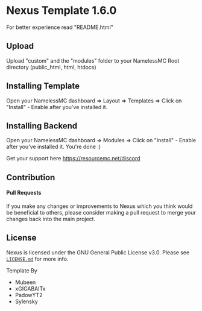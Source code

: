 # Nexus Template 1.6.0

For better experience read "README.html"

## Upload
Upload "custom" and the "modules" folder to your NamelessMC Root directory (public_html, html, htdocs)

## Installing Template
Open your NamelessMC dashboard => Layout => Templates => Click on "Install" - Enable after you've installed it.

## Installing Backend
Open your NamelessMC dashboard => Modules => Click on "Install" - Enable after you've installed it. You're done :)

Get your support here https://resourcemc.net/discord

## Contribution
#### Pull Requests
If you make any changes or improvements to Nexus which you think would be beneficial to others, please consider making a pull request to merge your changes back into the main project.

## License
Nexus is licensed under the GNU General Public License v3.0. Please see [`LICENSE.md`](https://github.com/GIGABAIT-Official/nexus/blob/main/LICENSE.md) for more info.

Template By
* Mubeen
* xGIGABAITx
* PadowYT2
* Sylensky
